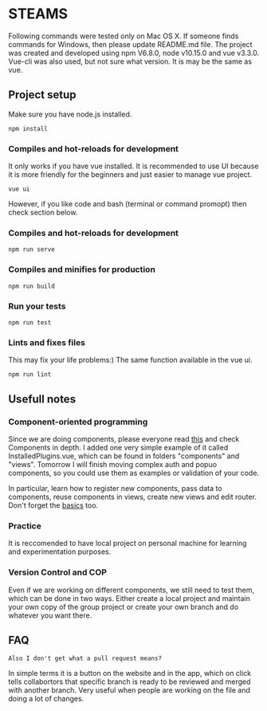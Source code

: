# STEAMS
Following commands were tested only on Mac OS X. If someone finds commands for Windows, then please update README.md file. The project was created and developed using npm V6.8.0, node v10.15.0 and vue v3.3.0. Vue-cli was also used, but not sure what version. It is may be the same as vue.

## Project setup
Make sure you have node.js installed.
```
npm install
```

### Compiles and hot-reloads for development
It only works if you have vue installed. It is recommended to use UI because it is more friendly for the beginners and just easier to manage vue project.
```
vue ui
```
However, if you like code and bash (terminal or command promopt) then check section below.

### Compiles and hot-reloads for development
```
npm run serve
```

### Compiles and minifies for production
```
npm run build
```

### Run your tests
```
npm run test
```

### Lints and fixes files
This may fix your life problems:) The same function available in the vue ui.
```
npm run lint
```

## Usefull notes
### Component-oriented programming
Since we are doing components, please everyone read [this](https://vuejs.org/v2/guide/components.html) and check Components in depth. I added one very simple example of it called InstalledPlugins.vue, which can be found in folders "components" and "views". Tomorrow I will finish moving complex auth and popuo components, so you could use them as examples or validation of your code.

In particular, learn how to register new components, pass data to components, reuse components in views, create new views and edit router. Don't forget the [basics](https://vuejs.org/v2/guide/index.html) too.

### Practice
It is reccomended to have local project on personal machine for learning and experimentation purposes.

### Version Control and COP
Even if we are working on different components, we still need to test them, which can be done in two ways. Either create a local project and maintain your own copy of the group project or create your own branch and do whatever you want there.

## FAQ
```
Also I don't get what a pull request means?
```
In simple terms it is a button on the website and in the app, which on click tells collabortors that specific branch is ready to be reviewed and merged with another branch. Very useful when people are working on the file and doing a lot of changes.
